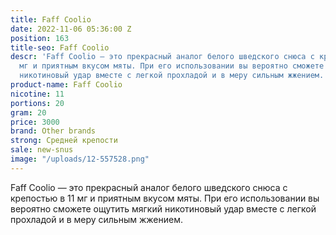 ```yaml
---
title: Faff Coolio
date: 2022-11-06 05:36:00 Z
position: 163
title-seo: Faff Coolio
descr: 'Faff Coolio — это прекрасный аналог белого шведского снюса с крепостью в 11
  мг и приятным вкусом мяты. При его использовании вы вероятно сможете ощутить мягкий
  никотиновый удар вместе с легкой прохладой и в меру сильным жжением. '
product-name: Faff Coolio
nicotine: 11
portions: 20
gram: 20
price: 3000
brand: Other brands
strong: Средней крепости
sale: new-snus
image: "/uploads/12-557528.png"
---
```


Faff Coolio — это прекрасный аналог белого шведского снюса с крепостью в 11 мг и приятным вкусом мяты. При его использовании вы вероятно сможете ощутить мягкий никотиновый удар вместе с легкой прохладой и в меру сильным жжением. 
